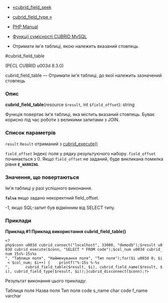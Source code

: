 - [«cubrid_field_seek](function.cubrid-field-seek.md)
- [cubrid_field_type »](function.cubrid-field-type.md)

- [PHP Manual](index.md)
- [Функції сумісності CUBRID MySQL](cubridmysql.cubrid.md)
- Отримати ім'я таблиці, якою належить вказаний стовпець

#cubrid_field_table

(PECL CUBRID u003d 8.3.0)

cubrid_field_table — Отримати ім'я таблиці, до якої належить зазначений
стовпець

### Опис

**cubrid_field_table**(resource `$result`, int `$field_offset`): string

Функція повертає ім'я таблиці, яка містить вказаний стовпець.
Буває корисно під час роботи з великими запитами з JOIN.

### Список параметрів

`result`
`Result` отриманий з [cubrid_execute()](function.cubrid-execute.md)

`field_offset`
Індекс поля у рядку результуючого набору. `field_offset` починається
з 0. Якщо `field_offset` не заданий, буде викликана помилка рівня
**`E_WARNING`**.

### Значення, що повертаються

Ім'я таблиці у разі успішного виконання.

**`false`** якщо задано некоректний field_offset.

-1, якщо SQL-запит був відмінним від SELECT типу.

### Приклади

**Приклад #1 Приклад використання **cubrid_field_table()****

` <?php$conn u003d cubrid_connect("localhost", 33000, "demodb");$result u003d cubrid_execute($conn, "SELECT * FROM code");$col_num u003d cubrid_num 15s%-15s%s
", "Таблиця поля", "Найменування поля", "Тип поля");for($i u003d 0; $i < $col_num; $i++) {    printf("%-15s %-%s
",       cubrid_field_table($result, $i), cubrid_field_name($result, $i), cubrid_field_type($result, $i));}cubrid_disconnect($conn);?> `

Результат виконання цього прикладу:

Таблиця поля Назва поля Тип поля
code s_name char
code f_name varchar
